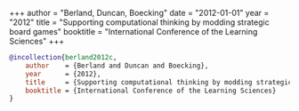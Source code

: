 +++
author = "Berland, Duncan, Boecking"
date = "2012-01-01"
year = "2012"
title = "Supporting computational thinking by modding strategic board games"
booktitle = "International Conference of the Learning Sciences"
+++
```bibtex
@incollection{berland2012c,
    author    = {Berland and Duncan and Boecking},
    year      = {2012},
    title     = {Supporting computational thinking by modding strategic board games},
    booktitle = {International Conference of the Learning Sciences}
}
```
